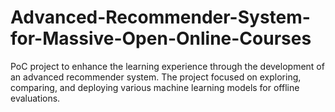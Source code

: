 # Advanced-Recommender-System-for-Massive-Open-Online-Courses
PoC project to enhance the learning experience through the development of an advanced recommender system. The project focused on exploring, comparing, and deploying various machine learning models for offline evaluations.
